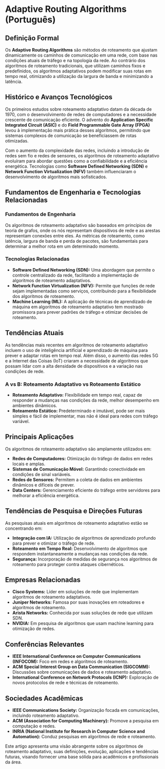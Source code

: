 # Adaptive Routing Algorithms (Português)

## Definição Formal

Os **Adaptive Routing Algorithms** são métodos de roteamento que ajustam dinamicamente os caminhos de comunicação em uma rede, com base nas condições atuais de tráfego e na topologia da rede. Ao contrário dos algoritmos de roteamento tradicionais, que utilizam caminhos fixos e predefinidos, os algoritmos adaptativos podem modificar suas rotas em tempo real, otimizando a utilização da largura de banda e minimizando a latência.

## Histórico e Avanços Tecnológicos

Os primeiros estudos sobre roteamento adaptativo datam da década de 1970, com o desenvolvimento de redes de computadores e a necessidade crescente de comunicação eficiente. O advento do **Application Specific Integrated Circuit (ASIC)** e do **Field Programmable Gate Array (FPGA)** levou à implementação mais prática desses algoritmos, permitindo que sistemas complexos de comunicação se beneficiassem de rotas otimizadas.

Com o aumento da complexidade das redes, incluindo a introdução de redes sem fio e redes de sensores, os algoritmos de roteamento adaptativo evoluíram para abordar questões como a confiabilidade e a eficiência energética. Tecnologias como **Software Defined Networking (SDN)** e **Network Function Virtualization (NFV)** também influenciaram o desenvolvimento de algoritmos mais sofisticados.

## Fundamentos de Engenharia e Tecnologias Relacionadas

### Fundamentos de Engenharia

Os algoritmos de roteamento adaptativo são baseados em princípios de teoria de grafos, onde os nós representam dispositivos de rede e as arestas representam conexões entre eles. As métricas de roteamento, como latência, largura de banda e perda de pacotes, são fundamentais para determinar a melhor rota em um determinado momento.

### Tecnologias Relacionadas

- **Software Defined Networking (SDN):** Uma abordagem que permite o controle centralizado da rede, facilitando a implementação de algoritmos de roteamento adaptativos.
- **Network Function Virtualization (NFV):** Permite que funções de rede sejam implementadas como serviços, contribuindo para a flexibilidade dos algoritmos de roteamento.
- **Machine Learning (ML):** A aplicação de técnicas de aprendizado de máquina em algoritmos de roteamento adaptativo tem mostrado promissora para prever padrões de tráfego e otimizar decisões de roteamento.

## Tendências Atuais

As tendências mais recentes em algoritmos de roteamento adaptativo incluem o uso de inteligência artificial e aprendizado de máquina para prever e adaptar rotas em tempo real. Além disso, o aumento das redes 5G e a Internet das Coisas (IoT) criaram a necessidade de algoritmos que possam lidar com a alta densidade de dispositivos e a variação nas condições de rede.

### A vs B: Roteamento Adaptativo vs Roteamento Estático

- **Roteamento Adaptativo:** Flexibilidade em tempo real, capaz de responder a mudanças nas condições da rede, melhor desempenho em ambientes dinâmicos.
- **Roteamento Estático:** Predeterminado e imutável, pode ser mais simples e fácil de implementar, mas não é ideal para redes com tráfego variável.

## Principais Aplicações

Os algoritmos de roteamento adaptativo são amplamente utilizados em:

- **Redes de Computadores:** Otimização do tráfego de dados em redes locais e amplas.
- **Sistemas de Comunicação Móvel:** Garantindo conectividade em condições de sinal variáveis.
- **Redes de Sensores:** Permitem a coleta de dados em ambientes dinâmicos e difíceis de prever.
- **Data Centers:** Gerenciamento eficiente do tráfego entre servidores para melhorar a eficiência energética.

## Tendências de Pesquisa e Direções Futuras

As pesquisas atuais em algoritmos de roteamento adaptativo estão se concentrando em:

- **Integração com IA:** Utilização de algoritmos de aprendizado profundo para prever e otimizar o tráfego de rede.
- **Roteamento em Tempo Real:** Desenvolvimento de algoritmos que respondem instantaneamente a mudanças nas condições da rede.
- **Segurança:** Incorporação de medidas de segurança nos algoritmos de roteamento para proteger contra ataques cibernéticos.

## Empresas Relacionadas

- **Cisco Systems:** Líder em soluções de rede que implementam algoritmos de roteamento adaptativos.
- **Juniper Networks:** Famosa por suas inovações em roteadores e algoritmos de roteamento.
- **Arista Networks:** Conhecida por suas soluções de rede que utilizam SDN.
- **NVIDIA:** Em pesquisa de algoritmos que usam machine learning para otimização de redes.

## Conferências Relevantes

- **IEEE International Conference on Computer Communications (INFOCOM):** Foco em redes e algoritmos de roteamento.
- **ACM Special Interest Group on Data Communication (SIGCOMM):** Discussões sobre comunicações de dados e roteamento adaptativo.
- **International Conference on Network Protocols (ICNP):** Exploração de novos protocolos de rede e técnicas de roteamento.

## Sociedades Acadêmicas

- **IEEE Communications Society:** Organização focada em comunicações, incluindo roteamento adaptativo.
- **ACM (Association for Computing Machinery):** Promove a pesquisa em computação e redes.
- **INRIA (National Institute for Research in Computer Science and Automation):** Conduz pesquisas em algoritmos de rede e roteamento.

Este artigo apresenta uma visão abrangente sobre os algoritmos de roteamento adaptativo, suas definições, evolução, aplicações e tendências futuras, visando fornecer uma base sólida para acadêmicos e profissionais da área.